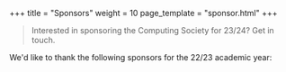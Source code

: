+++
title = "Sponsors"
weight = 10
page_template = "sponsor.html"
+++

> Interested in sponsoring the Computing Society for 23/24? Get in touch.

We'd like to thank the following sponsors for the 22/23 academic year: